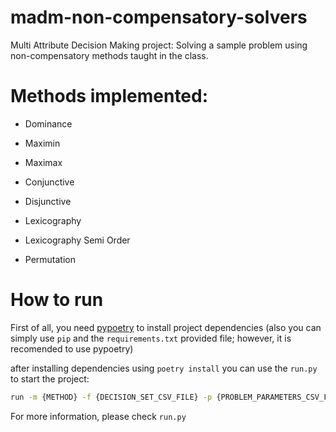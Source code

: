 # madm-non-compensatory-solvers

Multi Attribute Decision Making project: Solving a sample problem using non-compensatory methods taught in the class.

# Methods implemented:
* Dominance

* Maximin

* Maximax

* Conjunctive

* Disjunctive

* Lexicography

* Lexicography Semi Order

* Permutation

# How to run
First of all, you need [pypoetry](https://python-poetry.org/) to install project dependencies (also you can simply use `pip` and the `requirements.txt` provided file; however, it is recomended to use pypoetry)

after installing dependencies using `poetry install` you can use the `run.py` to start the project:
```bash
run -m {METHOD} -f {DECISION_SET_CSV_FILE} -p {PROBLEM_PARAMETERS_CSV_FILE} -o {OUTPUT_CSV_FILE}
```

For more information, please check `run.py`